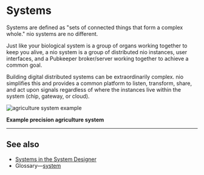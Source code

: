 # Systems

Systems are defined as "sets of connected things that form a complex whole." nio systems are no different.

Just like your biological system is a group of organs working together to keep you alive, a nio system is a group of distributed nio instances, user interfaces, and a Pubkeeper broker/server working together to achieve a common goal.

Building digital distributed systems can be extraordinarily complex.  nio simplifies this and provides a common platform to listen, transform, share, and act upon signals regardless of where the instances live within the system (chip, gateway, or cloud).

![agriculture system example](/img/intro-system.png)

**Example precision agriculture system**

---
## See also

* [Systems in the System Designer](/system-designer/reference.md#system-sd)
* Glossary—[system](/glossary/README.md#system)
